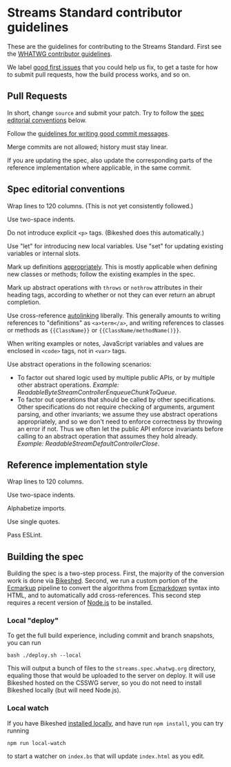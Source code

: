 # Streams Standard contributor guidelines

These are the guidelines for contributing to the Streams Standard. First see the [WHATWG contributor guidelines](https://github.com/whatwg/meta/blob/master/CONTRIBUTING.md).

We label [good first issues](https://github.com/whatwg/html/labels/good%20first%20issue) that you could help us fix, to get a taste for how to submit pull requests, how the build process works, and so on.

## Pull Requests

In short, change `source` and submit your patch. Try to follow the [spec editorial conventions](#spec-editorial-conventions) below.

Follow the [guidelines for writing good commit messages](https://github.com/whatwg/meta/blob/master/COMMITTING.md).

Merge commits are not allowed; history must stay linear.

If you are updating the spec, also update the corresponding parts of the reference implementation where applicable, in the same commit.

## Spec editorial conventions

Wrap lines to 120 columns. (This is not yet consistently followed.)

Use two-space indents.

Do not introduce explicit `<p>` tags. (Bikeshed does this automatically.)

Use "let" for introducing new local variables. Use "set" for updating existing variables or internal slots.

Mark up definitions [appropriately](https://tabatkins.github.io/bikeshed/#definitions). This is mostly applicable when defining new classes or methods; follow the existing examples in the spec.

Mark up abstract operations with `throws` or `nothrow` attributes in their heading tags, according to whether or not they can ever return an abrupt completion.

Use cross-reference [autolinking](https://tabatkins.github.io/bikeshed/#autolinking) liberally. This generally amounts to writing references to "definitions" as `<a>term</a>`, and writing references to classes or methods as `{{ClassName}}` or `{{ClassName/methodName()}}`.

When writing examples or notes, JavaScript variables and values are enclosed in `<code>` tags, not in `<var>` tags.

Use abstract operations in the following scenarios:

- To factor out shared logic used by multiple public APIs, or by multiple other abstract operations. _Example: ReadableByteStreamControllerEnqueueChunkToQueue_.
- To factor out operations that should be called by other specifications. Other specifications do not require checking of arguments, argument parsing, and other invariants; we assume they use abstract operations appropriately, and so we don't need to enforce correctness by throwing an error if not. Thus we often let the public API enforce invariants before calling to an abstract operation that assumes they hold already. _Example: ReadableStreamDefaultControllerClose_.

## Reference implementation style

Wrap lines to 120 columns.

Use two-space indents.

Alphabetize imports.

Use single quotes.

Pass ESLint.

## Building the spec

Building the spec is a two-step process. First, the majority of the conversion work is done via [Bikeshed](https://github.com/tabatkins/bikeshed). Second, we run a custom portion of the [Ecmarkup](https://github.com/bterlson/ecmarkup) pipeline to convert the algorithms from [Ecmarkdown](https://github.com/domenic/ecmarkdown) syntax into HTML, and to automatically add cross-references. This second step requires a recent version of [Node.js](https://nodejs.org/en/) to be installed.

### Local "deploy"

To get the full build experience, including commit and branch snapshots, you can run

```
bash ./deploy.sh --local
```

This will output a bunch of files to the `streams.spec.whatwg.org` directory, equaling those that would be uploaded to the server on deploy. It will use Bikeshed hosted on the CSSWG server, so you do not need to install Bikeshed locally (but will need Node.js).

### Local watch

If you have Bikeshed [installed locally](https://github.com/tabatkins/bikeshed/blob/master/docs/install.md), and have run `npm install`, you can try running

```
npm run local-watch
```

to start a watcher on `index.bs` that will update `index.html` as you edit.
